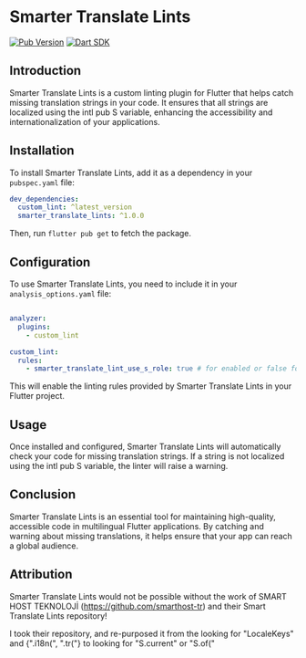 # Smarter Translate Lints

[![Pub Version](https://img.shields.io/pub/v/smarter_translate_lints)](https://pub.dev/packages/smarter_translate_lints)
[![Dart SDK](https://img.shields.io/badge/Dart%20SDK-%20%3E%3D2.12.0%20%3C3.0.0-blue)](https://dart.dev)

## Introduction

Smarter Translate Lints is a custom linting plugin for Flutter that helps catch missing translation strings in your code. It ensures that all strings are localized using the intl pub S variable, enhancing the accessibility and internationalization of your applications.

## Installation

To install Smarter Translate Lints, add it as a dependency in your `pubspec.yaml` file:

```yaml
dev_dependencies:
  custom_lint: ^latest_version
  smarter_translate_lints: ^1.0.0
```

Then, run `flutter pub get` to fetch the package.

## Configuration

To use Smarter Translate Lints, you need to include it in your `analysis_options.yaml` file:

```yaml

analyzer:
  plugins:
    - custom_lint

custom_lint:
  rules:
    - smarter_translate_lint_use_s_role: true # for enabled or false for disabled
```

This will enable the linting rules provided by Smarter Translate Lints in your Flutter project.

## Usage

Once installed and configured, Smarter Translate Lints will automatically check your code for missing translation strings. If a string is not localized using  the intl pub S variable, the linter will raise a warning.

## Conclusion

Smarter Translate Lints is an essential tool for maintaining high-quality, accessible code in multilingual Flutter applications. By catching and warning about missing translations, it helps ensure that your app can reach a global audience.

## Attribution

Smarter Translate Lints would not be possible without the work of SMART HOST TEKNOLOJİ (https://github.com/smarthost-tr) and their Smart Translate Lints repository!

I took their repository, and re-purposed it from the looking for "LocaleKeys" and {".i18n(", ".tr("}
to looking for "S.current" or "S.of("
